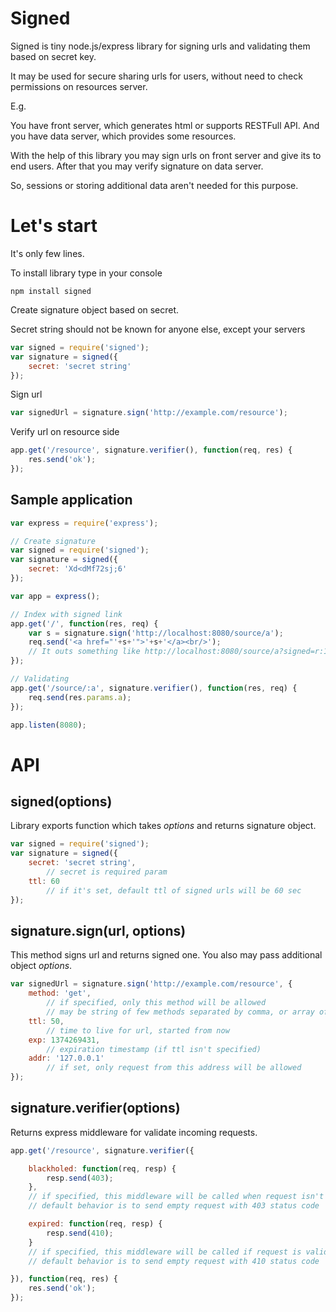 Signed
======

Signed is tiny node.js/express library for signing urls and validating them based on secret key.

It may be used for secure sharing urls for users, without need to check permissions on resources server.

E.g.

You have front server, which generates html or supports RESTFull API. And you have data server, which provides some resources.

With the help of this library you may sign urls on front server and give its to end users. After that you may verify signature on data server.

So, sessions or storing additional data aren't needed for this purpose.

Let's start
===========

It's only few lines.

To install library type in your console

```
npm install signed
```

Create signature object based on secret.

Secret string should not be known for anyone else, except your servers

```js
var signed = require('signed');
var signature = signed({
    secret: 'secret string'
});
```

Sign url

```js
var signedUrl = signature.sign('http://example.com/resource');
```

Verify url on resource side

```js
app.get('/resource', signature.verifier(), function(req, res) {
    res.send('ok');
});
```

Sample application
------------------

```js
var express = require('express');

// Create signature
var signed = require('signed');
var signature = signed({
    secret: 'Xd<dMf72sj;6'
});

var app = express();

// Index with signed link
app.get('/', function(res, req) {
    var s = signature.sign('http://localhost:8080/source/a');
    req.send('<a href="'+s+'">'+s+'</a><br/>');
    // It outs something like http://localhost:8080/source/a?signed=r:1422553972;e8d071f5ae64338e3d3ac8ff0bcc583b
});

// Validating
app.get('/source/:a', signature.verifier(), function(res, req) {
    req.send(res.params.a);
});

app.listen(8080);
```

API
===

signed(options)
------------------

Library exports function which takes _options_ and returns signature object.

```js
var signed = require('signed');
var signature = signed({
    secret: 'secret string',
        // secret is required param
    ttl: 60
        // if it's set, default ttl of signed urls will be 60 sec
});
```

signature.sign(url, options)
----------------------------

This method signs url and returns signed one. You also may pass additional object _options_.

```js
var signedUrl = signature.sign('http://example.com/resource', {
    method: 'get',
        // if specified, only this method will be allowed
        // may be string of few methods separated by comma, or array of strings
    ttl: 50,
        // time to live for url, started from now
    exp: 1374269431,
        // expiration timestamp (if ttl isn't specified)
    addr: '127.0.0.1'
        // if set, only request from this address will be allowed
});
```

signature.verifier(options)
---------------------------

Returns express middleware for validate incoming requests.

```js
app.get('/resource', signature.verifier({

    blackholed: function(req, resp) {
        resp.send(403);
    },
    // if specified, this middleware will be called when request isn't valid
    // default behavior is to send empty request with 403 status code

    expired: function(req, resp) {
        resp.send(410);
    }
    // if specified, this middleware will be called if request is valid, but it's expired
    // default behavior is to send empty request with 410 status code

}), function(req, res) {
    res.send('ok');
});
```